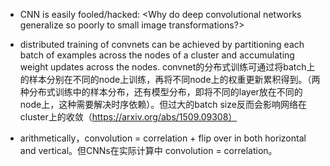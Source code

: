 * CNN is easily fooled/hacked: <Why do deep convolutional networks generalize so poorly to small image transformations?> 
* distributed training of convnets can be achieved by partitioning each batch of examples across the nodes of a cluster and accumulating weight updates across the nodes.  convnet的分布式训练可通过将batch上的样本分别在不同的node上训练，再将不同node上的权重更新累积得到。（两种分布式训练中的样本分布，还有模型分布，即将不同的layer放在不同的node上，这种需要解决时序依赖）。但过大的batch size反而会影响网络在cluster上的收敛（https://arxiv.org/abs/1509.09308）

* arithmetically，convolution = correlation + flip over in both horizontal and vertical。但CNNs在实际计算中 convolution = correlation。